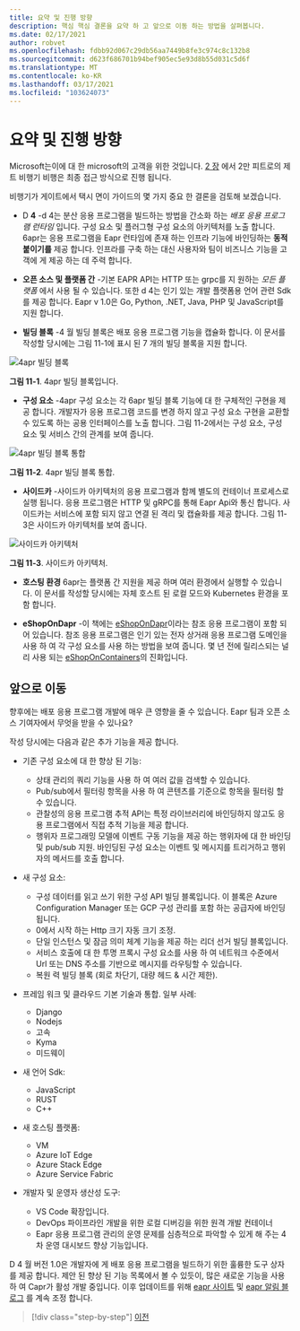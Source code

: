 ```yaml
---
title: 요약 및 진행 방향
description: 핵심 핵심 결론을 요약 하 고 앞으로 이동 하는 방법을 살펴봅니다.
ms.date: 02/17/2021
author: robvet
ms.openlocfilehash: fdbb92d067c29db56aa7449b8fe3c974c8c132b8
ms.sourcegitcommit: d623f686701b94bef905ec5e93d8b55d031c5d6f
ms.translationtype: MT
ms.contentlocale: ko-KR
ms.lasthandoff: 03/17/2021
ms.locfileid: "103624073"
---
```

# <a name="summary-and-the-road-ahead"></a>요약 및 진행 방향

Microsoft는이에 대 한 microsoft의 고객을 위한 것입니다. [2 장](dapr-at-20000-feet.md) 에서 2만 피트로의 제트 비행기 비행은 최종 접근 방식으로 진행 됩니다.

비행기가 게이트에서 택시 면이 가이드의 몇 가지 중요 한 결론을 검토해 보겠습니다.

- D **4** -d 4는 분산 응용 프로그램을 빌드하는 방법을 간소화 하는 *배포 응용 프로그램 런타임* 입니다. 구성 요소 및 플러그형 구성 요소의 아키텍처를 노출 합니다. 6apr는 응용 프로그램을 Eapr 런타임에 존재 하는 인프라 기능에 바인딩하는 **동적 붙이기를** 제공 합니다. 인프라를 구축 하는 대신 사용자와 팀이 비즈니스 기능을 고객에 게 제공 하는 데 주력 합니다.

- **오픈 소스 및 플랫폼 간** -기본 EAPR API는 HTTP 또는 grpc를 지 원하는 *모든 플랫폼* 에서 사용 될 수 있습니다. 또한 d 4는 인기 있는 개발 플랫폼용 언어 관련 Sdk를 제공 합니다. Eapr v 1.0은 Go, Python, .NET, Java, PHP 및 JavaScript를 지원 합니다.

- **빌딩 블록** -4 월 빌딩 블록은 배포 응용 프로그램 기능을 캡슐화 합니다. 이 문서를 작성할 당시에는 그림 11-1에 표시 된 7 개의 빌딩 블록을 지원 합니다.

![4apr 빌딩 블록](./media/dapr-at-20000-feet/building-blocks.png)

**그림 11-1**. 4apr 빌딩 블록입니다.

- **구성 요소** -4apr 구성 요소는 각 6apr 빌딩 블록 기능에 대 한 구체적인 구현을 제공 합니다. 개발자가 응용 프로그램 코드를 변경 하지 않고 구성 요소 구현을 교환할 수 있도록 하는 공용 인터페이스를 노출 합니다. 그림 11-2에서는 구성 요소, 구성 요소 및 서비스 간의 관계를 보여 줍니다.

![4apr 빌딩 블록 통합](./media/dapr-at-20000-feet/building-blocks-integration.png)

**그림 11-2**. 4apr 빌딩 블록 통합.

- **사이드카** -사이드카 아키텍처의 응용 프로그램과 함께 별도의 컨테이너 프로세스로 실행 됩니다. 응용 프로그램은 HTTP 및 gRPC를 통해 Eapr Api와 통신 합니다. 사이드카는 서비스에 포함 되지 않고 연결 된 격리 및 캡슐화를 제공 합니다. 그림 11-3은 사이드카 아키텍처를 보여 줍니다.

![사이드카 아키텍처](./media/dapr-at-20000-feet/sidecar-generic.png)

**그림 11-3**. 사이드카 아키텍처.

- **호스팅 환경** 6apr는 플랫폼 간 지원을 제공 하며 여러 환경에서 실행할 수 있습니다. 이 문서를 작성할 당시에는 자체 호스트 된 로컬 모드와 Kubernetes 환경을 포함 합니다.

- **eShopOnDapr** -이 책에는 [eShopOnDapr](https://github.com/dotnet-architecture/eShopOnDapr)이라는 참조 응용 프로그램이 포함 되어 있습니다. 참조 응용 프로그램은 인기 있는 전자 상거래 응용 프로그램 도메인을 사용 하 여 각 구성 요소를 사용 하는 방법을 보여 줍니다. 몇 년 전에 릴리스되는 널리 사용 되는 [eShopOnContainers](https://github.com/dotnet-architecture/eShopOnContainers)의 진화입니다.

## <a name="the-road-ahead"></a>앞으로 이동

향후에는 배포 응용 프로그램 개발에 매우 큰 영향을 줄 수 있습니다. Eapr 팀과 오픈 소스 기여자에서 무엇을 받을 수 있나요?

작성 당시에는 다음과 같은 추가 기능을 제공 합니다.

- 기존 구성 요소에 대 한 향상 된 기능:
  - 상태 관리의 쿼리 기능을 사용 하 여 여러 값을 검색할 수 있습니다.
  - Pub/sub에서 필터링 항목을 사용 하 여 콘텐츠를 기준으로 항목을 필터링 할 수 있습니다.
  - 관찰성의 응용 프로그램 추적 API는 특정 라이브러리에 바인딩하지 않고도 응용 프로그램에서 직접 추적 기능을 제공 합니다.
  - 행위자 프로그래밍 모델에 이벤트 구동 기능을 제공 하는 행위자에 대 한 바인딩 및 pub/sub 지원. 바인딩된 구성 요소는 이벤트 및 메시지를 트리거하고 행위자의 메서드를 호출 합니다.

- 새 구성 요소:
  - 구성 데이터를 읽고 쓰기 위한 구성 API 빌딩 블록입니다. 이 블록은 Azure Configuration Manager 또는 GCP 구성 관리를 포함 하는 공급자에 바인딩됩니다.
  - 0에서 시작 하는 Http 크기 자동 크기 조정.
  - 단일 인스턴스 및 잠금 의미 체계 기능을 제공 하는 리더 선거 빌딩 블록입니다.
  - 서비스 호출에 대 한 투명 프록시 구성 요소를 사용 하 여 네트워크 수준에서 Url 또는 DNS 주소를 기반으로 메시지를 라우팅할 수 있습니다.
  - 복원 력 빌딩 블록 (회로 차단기, 대량 헤드 & 시간 제한).

- 프레임 워크 및 클라우드 기본 기술과 통합. 일부 사례:
  - Django
  - Nodejs
  - 고속
  - Kyma
  - 미드웨이

- 새 언어 Sdk:
  - JavaScript
  - RUST
  - C++

- 새 호스팅 플랫폼:
  - VM
  - Azure IoT Edge
  - Azure Stack Edge
  - Azure Service Fabric

- 개발자 및 운영자 생산성 도구:
  - VS Code 확장입니다.
  - DevOps 파이프라인 개발을 위한 로컬 디버깅을 위한 원격 개발 컨테이너
  - Eapr 응용 프로그램 관리의 운영 문제를 심층적으로 파악할 수 있게 해 주는 4 차 운영 대시보드 향상 기능입니다.

D 4 월 버전 1.0은 개발자에 게 배포 응용 프로그램을 빌드하기 위한 훌륭한 도구 상자를 제공 합니다. 제안 된 향상 된 기능 목록에서 볼 수 있듯이, 많은 새로운 기능을 사용 하 여 Capr가 활성 개발 중입니다. 이후 업데이트를 위해 [eapr 사이트](https://dapr.io/) 및 [eapr 알림 블로그](https://cloudblogs.microsoft.com/opensource/2019/10/16/announcing-dapr-open-source-project-build-microservice-applications/) 를 계속 조정 합니다.

>[!div class="step-by-step"]
>[이전](secrets.md)
